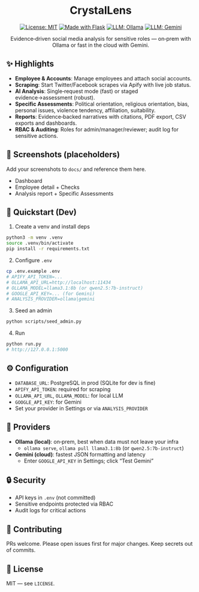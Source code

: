 <div align="center">

# CrystalLens

[![License: MIT](https://img.shields.io/badge/License-MIT-blue.svg)](LICENSE)
[![Made with Flask](https://img.shields.io/badge/Made%20with-Flask-000?logo=flask&logoColor=white)](#)
[![LLM: Ollama](https://img.shields.io/badge/LLM-Ollama-0b2a2a.svg)](#)
[![LLM: Gemini](https://img.shields.io/badge/LLM-Gemini-4285F4.svg)](#)

Evidence‑driven social media analysis for sensitive roles — on‑prem with Ollama or fast in the cloud with Gemini.

</div>


## ✨ Highlights
- **Employee & Accounts**: Manage employees and attach social accounts.
- **Scraping**: Start Twitter/Facebook scrapes via Apify with live job status.
- **AI Analysis**: Single‑request mode (fast) or staged evidence→assessment (robust).
- **Specific Assessments**: Political orientation, religious orientation, bias, personal issues, violence tendency, affiliation, suitability.
- **Reports**: Evidence‑backed narratives with citations, PDF export, CSV exports and dashboards.
- **RBAC & Auditing**: Roles for admin/manager/reviewer; audit log for sensitive actions.

## 📸 Screenshots (placeholders)
Add your screenshots to `docs/` and reference them here.
- Dashboard
- Employee detail + Checks
- Analysis report + Specific Assessments

## 🚀 Quickstart (Dev)
1) Create a venv and install deps
```bash
python3 -m venv .venv
source .venv/bin/activate
pip install -r requirements.txt
```
2) Configure `.env`
```bash
cp .env.example .env
# APIFY_API_TOKEN=...
# OLLAMA_API_URL=http://localhost:11434
# OLLAMA_MODEL=llama3.1:8b (or qwen2.5:7b-instruct)
# GOOGLE_API_KEY=... (for Gemini)
# ANALYSIS_PROVIDER=ollama|gemini
```
3) Seed an admin
```bash
python scripts/seed_admin.py
```
4) Run
```bash
python run.py
# http://127.0.0.1:5000
```

## ⚙️ Configuration
- `DATABASE_URL`: PostgreSQL in prod (SQLite for dev is fine)
- `APIFY_API_TOKEN`: required for scraping
- `OLLAMA_API_URL`, `OLLAMA_MODEL`: for local LLM
- `GOOGLE_API_KEY`: for Gemini
- Set your provider in Settings or via `ANALYSIS_PROVIDER`

## 🤖 Providers
- **Ollama (local)**: on‑prem, best when data must not leave your infra
  - `ollama serve`, `ollama pull llama3.1:8b` (or `qwen2.5:7b-instruct`)
- **Gemini (cloud)**: fastest JSON formatting and latency
  - Enter `GOOGLE_API_KEY` in Settings; click “Test Gemini”

## 🔒 Security
- API keys in `.env` (not committed)
- Sensitive endpoints protected via RBAC
- Audit logs for critical actions


## 🤝 Contributing
PRs welcome. Please open issues first for major changes. Keep secrets out of commits.

## 📄 License
MIT — see `LICENSE`.
